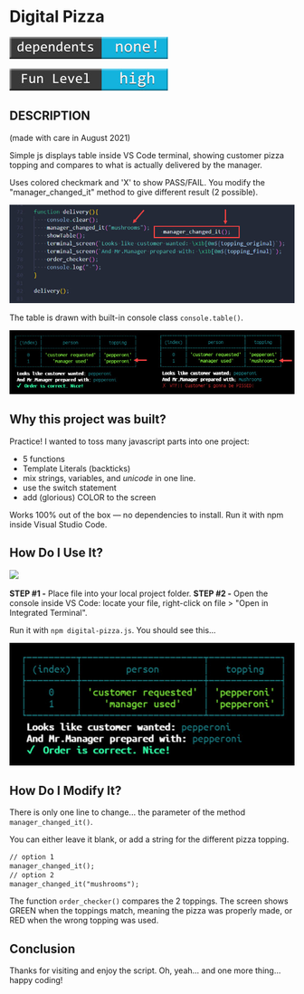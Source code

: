 # Digital Pizza

![dependents badge](img/badge-dependents.jpg)

![fun badge](img/badge-fun.jpg)

## DESCRIPTION

(made with care in August 2021)

Simple js displays table inside VS Code terminal, showing customer pizza topping and compares to what is actually delivered by the manager.

Uses colored checkmark and 'X' to show PASS/FAIL. You modify the "manager_changed_it" method to give different result (2 possible).

<img src="img/change-the-toppings.jpg">

The table is drawn with built-in console class `console.table()`.

<img src="img/what-it-does.jpg">

## Why this project was built?

Practice! I wanted to toss many javascript parts into one project:

* 5 functions
* Template Literals (backticks)
* mix strings, variables, and _unicode_ in one line.
* use the switch statement
* add (glorious) COLOR to the screen

Works 100% out of the box — no dependencies to install. Run it with npm inside Visual Studio Code.

## How Do I Use It?

<img src="img/right-click-integrated-terminal.gif">

**STEP #1 -** Place file into your local project folder.
**STEP #2 -** Open the console inside VS Code: locate your file, right-click on file > "Open in Integrated Terminal".

Run it with `npm digital-pizza.js`.
You should see this...

<img src="img/run-it.jpg">

## How Do I Modify It?

There is only one line to change... the parameter of the method `manager_changed_it()`.

You can either leave it blank, or add a string for the different pizza topping.

```node
// option 1
manager_changed_it();
// option 2
manager_changed_it("mushrooms");
```

The function `order_checker()` compares the 2 toppings. The screen shows GREEN when the toppings match, meaning the pizza was properly made, or RED when the wrong topping was used.

## Conclusion

Thanks for visiting and enjoy the script. Oh, yeah... and one more thing... happy coding!

